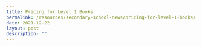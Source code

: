```yaml
---
title: Pricing for Level 1 Books
permalink: /resources/secondary-school-news/pricing-for-level-1-books/
date: 2021-12-22
layout: post
description: ""
---
```

